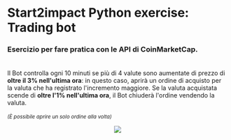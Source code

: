 # Start2impact Python exercise: Trading bot
### Esercizio per fare pratica con le API di CoinMarketCap.<br /><br />
Il Bot controlla ogni 10 minuti se più di 4 valute sono aumentate di prezzo di **oltre il 3% nell'ultima ora**: in questo caso, aprirà un ordine di acquisto per la valuta che ha registrato l'incremento maggiore.
Se la valuta acquistata scende di **oltre l'1% nell'ultima ora**, il Bot chiuderà l'ordine vendendo la valuta.<br /><br />
<sup>*(È possibile aprire un solo ordine alla volta)*</sup>
<p align="center">
<img src="https://user-images.githubusercontent.com/91788111/187061461-3267dbcb-9361-4295-a126-8a5d849ed736.png"/>
</p>

